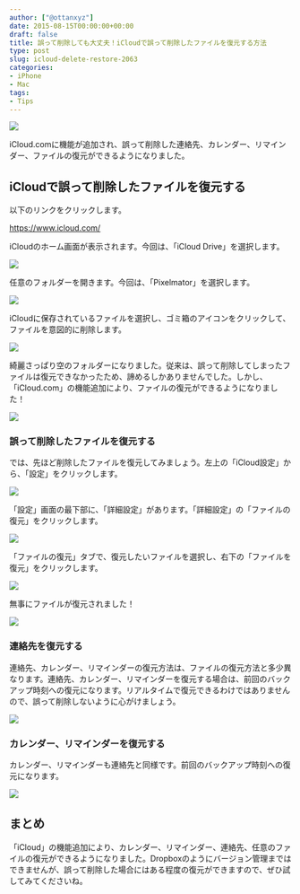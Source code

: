 ```yaml
---
author: ["@ottanxyz"]
date: 2015-08-15T00:00:00+00:00
draft: false
title: 誤って削除しても大丈夫！iCloudで誤って削除したファイルを復元する方法
type: post
slug: icloud-delete-restore-2063
categories:
- iPhone
- Mac
tags:
- Tips
---
```


![](150815-55ce81b3883b5.png)






iCloud.comに機能が追加され、誤って削除した連絡先、カレンダー、リマインダー、ファイルの復元ができるようになりました。





## iCloudで誤って削除したファイルを復元する





以下のリンクをクリックします。



https://www.icloud.com/



iCloudのホーム画面が表示されます。今回は、「iCloud Drive」を選択します。





![](150815-55ce85bb791eb.png)






任意のフォルダーを開きます。今回は、「Pixelmator」を選択します。





![](150815-55ce81bfae993.png)






iCloudに保存されているファイルを選択し、ゴミ箱のアイコンをクリックして、ファイルを意図的に削除します。





![](150815-55ce81c29631b.png)






綺麗さっぱり空のフォルダーになりました。従来は、誤って削除してしまったファイルは復元できなかったため、諦めるしかありませんでした。しかし、「iCloud.com」の機能追加により、ファイルの復元ができるようになりました！





![](150815-55ce81c4f1442.png)






### 誤って削除したファイルを復元する





では、先ほど削除したファイルを復元してみましょう。左上の「iCloud設定」から、「設定」をクリックします。





![](150815-55ce81c74d356.png)






「設定」画面の最下部に、「詳細設定」があります。「詳細設定」の「ファイルの復元」をクリックします。





![](150815-55ce85c07a994.png)






「ファイルの復元」タブで、復元したいファイルを選択し、右下の「ファイルを復元」をクリックします。





![](150815-55ce85c25fc04.png)






無事にファイルが復元されました！





![](150815-55ce81cd9290e.png)






### 連絡先を復元する





連絡先、カレンダー、リマインダーの復元方法は、ファイルの復元方法と多少異なります。連絡先、カレンダー、リマインダーを復元する場合は、前回のバックアップ時刻への復元になります。リアルタイムで復元できるわけではありませんので、誤って削除しないように心がけましょう。





![](150815-55ce85c54bbd3.png)






### カレンダー、リマインダーを復元する





カレンダー、リマインダーも連絡先と同様です。前回のバックアップ時刻への復元になります。





![](150815-55ce85c79effb.png)






## まとめ





「iCloud」の機能追加により、カレンダー、リマインダー、連絡先、任意のファイルの復元ができるようになりました。Dropboxのようにバージョン管理まではできませんが、誤って削除した場合にはある程度の復元ができますので、ぜひ試してみてくださいね。
